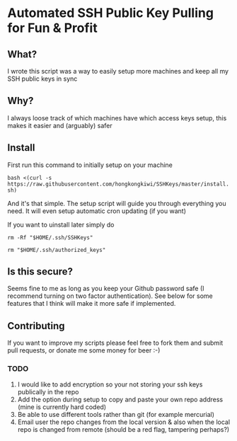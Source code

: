 Automated SSH Public Key Pulling for Fun & Profit
=========

## What?
I wrote this script was a way to easily setup more machines and keep all my SSH public keys in sync

## Why?
I always loose track of which machines have which access keys setup, 
this makes it easier and (arguably) safer

## Install
First run this command to initially setup on your machine

`bash <(curl -s https://raw.githubusercontent.com/hongkongkiwi/SSHKeys/master/install.sh)`

And it's that simple. The setup script will guide you through everything you need. It will even setup automatic cron updating (if you want)

If you want to uinstall later simply do

`rm -Rf "$HOME/.ssh/SSHKeys"`

`rm "$HOME/.ssh/authorized_keys"`

## Is this secure?
Seems fine to me as long as you keep your Github password safe (I recommend turning on two factor authentication). See below for some features that I think will make 
it more safe if implemented.

## Contributing

If you want to improve my scripts please feel free to fork them and 
submit pull requests, or donate me some money for beer :-)

### TODO

1. I would like to add encryption so your not storing your ssh keys publically in the repo
2. Add the option during setup to copy and paste your own repo address (mine is currently hard coded)
3. Be able to use different tools rather than git (for example mercurial)
4. Email user the repo changes from the local version & also when the local repo is changed from remote (should be a red flag, tampering perhaps?)
